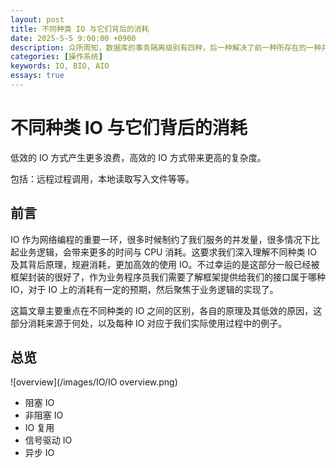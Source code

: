 ```yaml
---
layout: post
title: 不同种类 IO 与它们背后的消耗
date: 2025-5-5 9:00:00 +0900
description: 众所周知，数据库的事务隔离级别有四种，后一种解决了前一种所存在的一种并发性问题。MySQL 默认隔离级别为 RR，可重复读，而它额外做了一些操作来防止幻读，但又没完全防止，不然它就是串行化了。那么它是怎么做的呢？
categories: [操作系统]
keywords: IO, BIO, AIO
essays: true 
---
```


# 不同种类 IO 与它们背后的消耗

低效的 IO 方式产生更多浪费，高效的 IO 方式带来更高的复杂度。

包括：远程过程调用，本地读取写入文件等等。

## 前言

IO 作为网络编程的重要一环，很多时候制约了我们服务的并发量，很多情况下比起业务逻辑，会带来更多的时间与 CPU 消耗。这要求我们深入理解不同种类 IO 及其背后原理，规避消耗，更加高效的使用 IO。不过幸运的是这部分一般已经被框架封装的很好了，作为业务程序员我们需要了解框架提供给我们的接口属于哪种 IO，对于 IO 上的消耗有一定的预期，然后聚焦于业务逻辑的实现了。

这篇文章主要重点在不同种类的 IO 之间的区别，各自的原理及其低效的原因，这部分消耗来源于何处，以及每种 IO 对应于我们实际使用过程中的例子。

## 总览

![overview](/images/IO/IO overview.png)

- 阻塞 IO
- 非阻塞 IO
- IO 复用
- 信号驱动 IO
- 异步 IO
